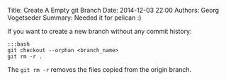 Title: Create A Empty git Branch
Date: 2014-12-03 22:00
Authors: Georg Vogetseder
Summary: Needed it for pelican :)

If you want to create a new branch without any commit history:

    :::bash
    git checkout --orphan <branch_name>
    git rm -r .
    
The `git rm -r` removes the files copied from the origin branch.
